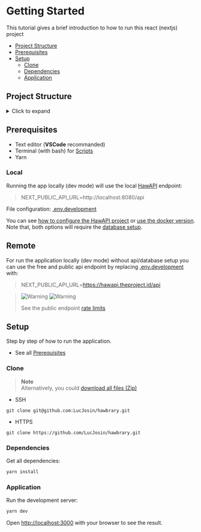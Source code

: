# Getting Started

This tutorial gives a brief introduction to how to run this react (nextjs) project

- [Project Structure](#project-structure)
- [Prerequisites](#prerequisites)
- [Setup](#setup)
  - [Clone](#clone)
  - [Dependencies](#dependencies)
  - [Application](#application)

## Project Structure

<!-- tree -d -I 'node_modules' -->

<details>
<summary>Click to expand</summary>

```
.
├── docs
├── public
│   ├── fonts
│   └── images
└── src
    ├── components
    │   ├── core
    │   │   ├── Alert
    │   │   ├── BackgroundEffect
    │   │   ├── Banner
    │   │   ├── Card
    │   │   │   ├── HorizontalCard
    │   │   │   ├── PersonCard
    │   │   │   ├── SimpleCard
    │   │   │   └── VerticalCard
    │   │   ├── FallbackText
    │   │   ├── Link
    │   │   │   ├── PrimaryLink
    │   │   │   ├── SecondaryLink
    │   │   │   └── SimpleLink
    │   │   ├── Loading
    │   │   └── Title
    │   │       ├── EffectTitle
    │   │       └── SimpleTitle
    │   ├── data
    │   │   ├── Reference
    │   │   └── Row
    │   └── templates
    │       ├── APIInfo
    │       ├── ErrorModal
    │       ├── Grid
    │       ├── InfoBox
    │       │   ├── InfoBoxItem
    │       │   └── InfoBoxRoot
    │       ├── Pagination
    │       │   ├── PaginationItem
    │       │   └── PaginationRoot
    │       ├── Socials
    │       │   ├── SocialItem
    │       │   └── SocialRoot
    │       └── Sources
    ├── layout
    │   ├── Header
    │   └── Layout
    ├── lib
    ├── pages
    │   └── explorer
    │       ├── actors
    │       │   └── details
    │       ├── characters
    │       │   └── details
    │       ├── episodes
    │       │   └── details
    │       ├── locations
    │       │   └── details
    │       └── seasons
    │           └── details
    ├── services
    └── styles
```

</details>

## Prerequisites

- Text editor (**VSCode** recommanded)
- Terminal (with bash) for [Scripts](../scripts)
- Yarn

### Local

Running the app locally (dev mode) will use the local [HawAPI](https://github.com/HawAPI/HawAPI) endpoint:

> NEXT_PUBLIC_API_URL=http://localhost:8080/api

File configuration: [.env.development](../.env.development)

You can see [how to configure the HawAPI project](https://github.com/HawAPI/HawAPI/blob/main/docs/GETTING_STARTED.md#prerequisites) or [use the docker version](https://github.com/HawAPI/HawAPI/pkgs/container/hawapi). Note that, both options will require the [database setup](https://github.com/HawAPI/HawAPI/blob/main/docs/GETTING_STARTED.md#database).

## Remote

For run the application locally (dev mode) without api/database setup you can use the free and public api endpoint by replacing [.env.development](../.env.development) with:

> NEXT_PUBLIC_API_URL=https://hawapi.theproject.id/api

> <img alt="Warning" src="https://raw.githubusercontent.com/Mqxx/GitHub-Markdown/main/blockquotes/badge/light-theme/warning.svg#gh-dark-mode-only">
> <img alt="Warning" src="https://raw.githubusercontent.com/Mqxx/GitHub-Markdown/main/blockquotes/badge/dark-theme/warning.svg#gh-light-mode-only">
>
> See the public endpoint [rate limits](https://hawapi.theproject.id/docs/guides/rate-limiting/#controlling-usage)

## Setup

Step by step of how to run the application.

- See all [Prerequisites](#prerequisites)

### Clone

> **Note** \
> Alternatively, you could [download all files (Zip)](https://github.com/LucJosin/hawbrary/archive/refs/heads/main.zip)

- SSH

```
git clone git@github.com:LucJosin/hawbrary.git
```

- HTTPS

```
git clone https://github.com/LucJosin/hawbrary.git
```

### Dependencies

Get all dependencies:

```bash
yarn install
```

### Application

Run the development server:

```bash
yarn dev
```

Open [http://localhost:3000](http://localhost:3000) with your browser to see the result.
